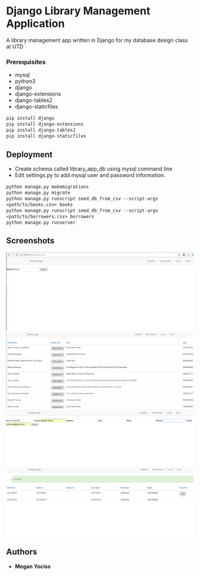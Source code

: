 # Django Library Management Application

A library management app written in Django for my database design class at UTD

### Prerequisites

* mysql
* python3
* django
* django-extensions
* django-tables2
* django-staticfiles

```
pip install django
pip install django-extensions
pip install django-tables2
pip install django-staticfiles
```

## Deployment
* Create schema called library_app_db using mysql command line
* Edit settings.py to add mysql user and password information.

```
python manage.py makemigrations
python manage.py migrate
python manage.py runscript seed_db_from_csv --script-args <path/to/books.csv> books
python manage.py runscript seed_db_from_csv --script-args <path/to/borrowers.csv> borrowers
python manage.py runserver
```

## Screenshots
![collection index](./screenshots/collection_index.png?raw=true "collection index")
![collection table](./screenshots/search_collection.png?raw=true "search results styled with tables2")
![member form](./screenshots/new_member.png?raw=true "form to add a new library member")
![loan table](./screenshots/loans_search.png?raw=true "loan table display")

## Authors

* **Megan Yociss**